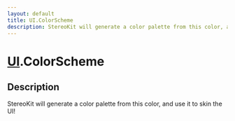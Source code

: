 ```yaml
---
layout: default
title: UI.ColorScheme
description: StereoKit will generate a color palette from this color, and use it to skin the UI!
---
```

# [UI]({{site.url}}/Pages/Reference/UI.html).ColorScheme

## Description
StereoKit will generate a color palette from this color, and use it
to skin the UI!

